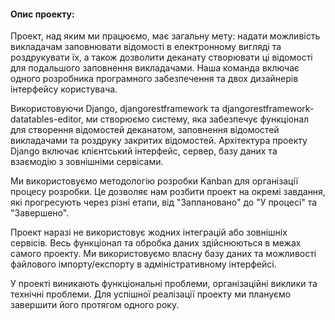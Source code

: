 #### Опис проекту:
Проект, над яким ми працюємо, має загальну мету: надати можливість викладачам заповнювати відомості в електронному вигляді та роздрукувати їх, а також дозволити деканату створювати ці відомості для подальшого заповнення викладачами. Наша команда включає одного розробника програмного забезпечення та двох дизайнерів інтерфейсу користувача.

Використовуючи Django, djangorestframework та djangorestframework-datatables-editor, ми створюємо систему, яка забезпечує функціонал для створення відомостей деканатом, заповнення відомостей викладачами та роздруку закритих відомостей. Архітектура проекту Django включає клієнтський інтерфейс, сервер, базу даних та взаємодію з зовнішніми сервісами.

Ми використовуємо методологію розробки Kanban для організації процесу розробки. Це дозволяє нам розбити проект на окремі завдання, які прогресують через різні етапи, від "Заплановано" до "У процесі" та "Завершено".

Проект наразі не використовує жодних інтеграцій або зовнішніх сервісів. Весь функціонал та обробка даних здійснюються в межах самого проекту. Ми використовуємо власну базу даних та можливості файлового імпорту/експорту в адміністративному інтерфейсі.

У проекті виникають функціональні проблеми, організаційні виклики та технічні проблеми. Для успішної реалізації проекту ми плануємо завершити його протягом одного року.